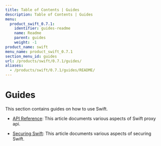 ```yaml
---
title: Table of Contents | Guides
description: Table of Contents | Guides
menu:
  product_swift_0.7.1:
    identifier: guides-readme
    name: Readme
    parent: guides
    weight: -1
product_name: swift
menu_name: product_swift_0.7.1
section_menu_id: guides
url: /products/swift/0.7.1/guides/
aliases:
  - /products/swift/0.7.1/guides/README/
---
```


# Guides

This section contains guides on how to use Swift.

- [API Reference](/products/swift/0.7.1/guides/api): This article documents various aspects of Swift proxy api.

- [Securing Swift](/products/swift/0.7.1/guides/security): This article documents various aspects of securing Swift.
